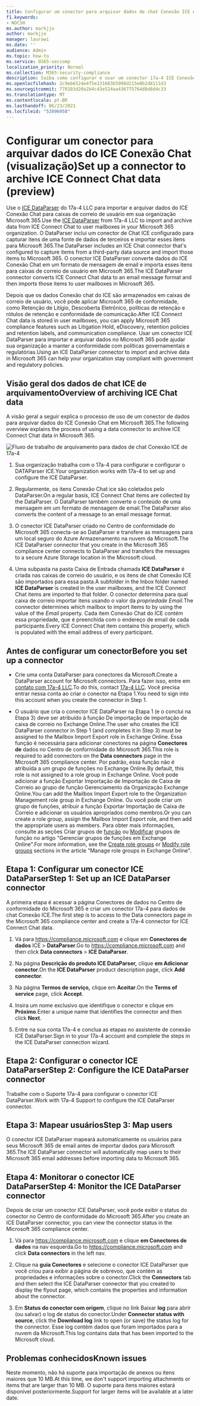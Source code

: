 ```yaml
---
title: Configurar um conector para arquivar dados de chat Conexão ICE no Microsoft 365
f1.keywords:
- NOCSH
ms.author: markjjo
author: markjjo
manager: laurawi
ms.date: ''
audience: Admin
ms.topic: how-to
ms.service: O365-seccomp
localization_priority: Normal
ms.collection: M365-security-compliance
description: Saiba como configurar e usar um conector 17a-4 ICE Conexão Chat DataParser para importar e arquivar dados de chat Conexão ICE no Microsoft 365.
ms.openlocfilehash: 2c9eb6524e4f5e131603b5998d215e0b2d8111d3
ms.sourcegitcommit: 778103d20a2b4c43e524aa436775764d8d8d4c33
ms.translationtype: MT
ms.contentlocale: pt-BR
ms.lasthandoff: 06/23/2021
ms.locfileid: "53096958"
---
```

# <a name="set-up-a-connector-to-archive-ice-connect-chat-data-preview"></a><span data-ttu-id="fdeb2-103">Configurar um conector para arquivar dados do ICE Conexão Chat (visualização)</span><span class="sxs-lookup"><span data-stu-id="fdeb2-103">Set up a connector to archive ICE Connect Chat data (preview)</span></span>

<span data-ttu-id="fdeb2-104">Use o [ICE DataParser](https://www.17a-4.com/ice-dataparser/) do 17a-4 LLC para importar e arquivar dados do ICE Conexão Chat para caixas de correio de usuário em sua organização Microsoft 365.</span><span class="sxs-lookup"><span data-stu-id="fdeb2-104">Use the [ICE DataParser](https://www.17a-4.com/ice-dataparser/) from 17a-4 LLC to import and archive data from ICE Connect Chat to user mailboxes in your Microsoft 365 organization.</span></span> <span data-ttu-id="fdeb2-105">O DataParser inclui um conector de Chat ICE configurado para capturar itens de uma fonte de dados de terceiros e importar esses itens para Microsoft 365.</span><span class="sxs-lookup"><span data-stu-id="fdeb2-105">The DataParser includes an ICE Chat connector that's configured to capture items from a third-party data source and import those items to Microsoft 365.</span></span> <span data-ttu-id="fdeb2-106">O conector ICE DataParser converte dados do ICE Conexão Chat em um formato de mensagem de email e importa esses itens para caixas de correio de usuário em Microsoft 365.</span><span class="sxs-lookup"><span data-stu-id="fdeb2-106">The ICE DataParser connector converts ICE Connect Chat data to an email message format and then imports those items to user mailboxes in Microsoft 365.</span></span>

<span data-ttu-id="fdeb2-107">Depois que os dados Conexão chat do ICE são armazenados em caixas de correio de usuário, você pode aplicar Microsoft 365 de conformidade, como Retenção de Litígio, Descoberta Eletrônico, políticas de retenção e rótulos de retenção e conformidade de comunicação.</span><span class="sxs-lookup"><span data-stu-id="fdeb2-107">After ICE Connect Chat data is stored in user mailboxes, you can apply Microsoft 365 compliance features such as Litigation Hold, eDiscovery, retention policies and retention labels, and communication compliance.</span></span> <span data-ttu-id="fdeb2-108">Usar um conector ICE DataParser para importar e arquivar dados no Microsoft 365 pode ajudar sua organização a manter a conformidade com políticas governamentais e regulatórias.</span><span class="sxs-lookup"><span data-stu-id="fdeb2-108">Using an ICE DataParser connector to import and archive data in Microsoft 365 can help your organization stay compliant with government and regulatory policies.</span></span>

## <a name="overview-of-archiving-ice-chat-data"></a><span data-ttu-id="fdeb2-109">Visão geral dos dados de chat ICE de arquivamento</span><span class="sxs-lookup"><span data-stu-id="fdeb2-109">Overview of archiving ICE Chat data</span></span>

<span data-ttu-id="fdeb2-110">A visão geral a seguir explica o processo de uso de um conector de dados para arquivar dados do ICE Conexão Chat em Microsoft 365.</span><span class="sxs-lookup"><span data-stu-id="fdeb2-110">The following overview explains the process of using a data connector to archive ICE Connect Chat data in Microsoft 365.</span></span>

![Fluxo de trabalho de arquivamento para dados de chat Conexão ICE de 17a-4](../media/ICEChatDataParserConnectorWorkflow.png)

1. <span data-ttu-id="fdeb2-112">Sua organização trabalha com o 17a-4 para configurar e configurar o DATAParser ICE.</span><span class="sxs-lookup"><span data-stu-id="fdeb2-112">Your organization works with 17a-4 to set up and configure the ICE DataParser.</span></span>

2. <span data-ttu-id="fdeb2-113">Regularmente, os itens Conexão Chat ice são coletados pelo DataParser.</span><span class="sxs-lookup"><span data-stu-id="fdeb2-113">On a regular basis, ICE Connect Chat items are collected by the DataParser.</span></span> <span data-ttu-id="fdeb2-114">O DataParser também converte o conteúdo de uma mensagem em um formato de mensagem de email.</span><span class="sxs-lookup"><span data-stu-id="fdeb2-114">The DataParser also converts the content of a message to an email message format.</span></span>

3. <span data-ttu-id="fdeb2-115">O conector ICE DataParser criado no Centro de conformidade do Microsoft 365 conecta-se ao DataParser e transfere as mensagens para um local seguro do Azure Armazenamento na nuvem da Microsoft.</span><span class="sxs-lookup"><span data-stu-id="fdeb2-115">The ICE DataParser connector that you create in the Microsoft 365 compliance center connects to DataParser and transfers the messages to a secure Azure Storage location in the Microsoft cloud.</span></span>

4. <span data-ttu-id="fdeb2-116">Uma subpasta na pasta Caixa de Entrada chamada **ICE DataParser** é criada nas caixas de correio do usuário, e os itens de chat Conexão ICE são importados para essa pasta.</span><span class="sxs-lookup"><span data-stu-id="fdeb2-116">A subfolder in the Inbox folder named **ICE DataParser** is created in the user mailboxes, and the ICE Connect Chat items are imported to that folder.</span></span> <span data-ttu-id="fdeb2-117">O conector determina para qual caixa de correio importar itens usando o valor da *propriedade Email.*</span><span class="sxs-lookup"><span data-stu-id="fdeb2-117">The connector determines which mailbox to import items to by using the value of the *Email* property.</span></span> <span data-ttu-id="fdeb2-118">Cada item Conexão Chat do ICE contém essa propriedade, que é preenchida com o endereço de email de cada participante.</span><span class="sxs-lookup"><span data-stu-id="fdeb2-118">Every ICE Connect Chat item contains this property, which is populated with the email address of every participant.</span></span>

## <a name="before-you-set-up-a-connector"></a><span data-ttu-id="fdeb2-119">Antes de configurar um conector</span><span class="sxs-lookup"><span data-stu-id="fdeb2-119">Before you set up a connector</span></span>

- <span data-ttu-id="fdeb2-120">Crie uma conta DataParser para conectores da Microsoft.</span><span class="sxs-lookup"><span data-stu-id="fdeb2-120">Create a DataParser account for Microsoft connectors.</span></span> <span data-ttu-id="fdeb2-121">Para fazer isso, entre em [contato com 17a-4 LLC](https://www.17a-4.com/contact/).</span><span class="sxs-lookup"><span data-stu-id="fdeb2-121">To do this, contact [17a-4 LLC](https://www.17a-4.com/contact/).</span></span> <span data-ttu-id="fdeb2-122">Você precisa entrar nessa conta ao criar o conector na Etapa 1.</span><span class="sxs-lookup"><span data-stu-id="fdeb2-122">You need to sign into this account when you create the connector in Step 1.</span></span>

- <span data-ttu-id="fdeb2-123">O usuário que cria o conector ICE DataParser na Etapa 1 (e o conclui na Etapa 3) deve ser atribuído à função De importação de importação de caixa de correio no Exchange Online.</span><span class="sxs-lookup"><span data-stu-id="fdeb2-123">The user who creates the ICE DataParser connector in Step 1 (and completes it in Step 3) must be assigned to the Mailbox Import Export role in Exchange Online.</span></span> <span data-ttu-id="fdeb2-124">Essa função é necessária para adicionar conectores na página **Conectores de** dados no Centro de conformidade do Microsoft 365.</span><span class="sxs-lookup"><span data-stu-id="fdeb2-124">This role is required to add connectors on the **Data connectors** page in the Microsoft 365 compliance center.</span></span> <span data-ttu-id="fdeb2-125">Por padrão, essa função não é atribuída a um grupo de funções no Exchange Online.</span><span class="sxs-lookup"><span data-stu-id="fdeb2-125">By default, this role is not assigned to a role group in Exchange Online.</span></span> <span data-ttu-id="fdeb2-126">Você pode adicionar a função Exportar Importação de Importação de Caixa de Correio ao grupo de função Gerenciamento da Organização Exchange Online.</span><span class="sxs-lookup"><span data-stu-id="fdeb2-126">You can add the Mailbox Import Export role to the Organization Management role group in Exchange Online.</span></span> <span data-ttu-id="fdeb2-127">Ou você pode criar um grupo de funções, atribuir a função Exportar Importação de Caixa de Correio e adicionar os usuários apropriados como membros.</span><span class="sxs-lookup"><span data-stu-id="fdeb2-127">Or you can create a role group, assign the Mailbox Import Export role, and then add the appropriate users as members.</span></span> <span data-ttu-id="fdeb2-128">Para obter mais informações, consulte as seções Criar grupos de [função](/Exchange/permissions-exo/role-groups#create-role-groups) ou [Modificar](/Exchange/permissions-exo/role-groups#modify-role-groups) grupos de função no artigo "Gerenciar grupos de funções em Exchange Online".</span><span class="sxs-lookup"><span data-stu-id="fdeb2-128">For more information, see the [Create role groups](/Exchange/permissions-exo/role-groups#create-role-groups) or [Modify role groups](/Exchange/permissions-exo/role-groups#modify-role-groups) sections in the article "Manage role groups in Exchange Online".</span></span>

## <a name="step-1-set-up-an-ice-dataparser-connector"></a><span data-ttu-id="fdeb2-129">Etapa 1: Configurar um conector ICE DataParser</span><span class="sxs-lookup"><span data-stu-id="fdeb2-129">Step 1: Set up an ICE DataParser connector</span></span>

<span data-ttu-id="fdeb2-130">A primeira etapa é acessar a página Conectores de dados no Centro de conformidade do Microsoft 365 e criar um conector 17a-4 para dados de chat Conexão ICE.</span><span class="sxs-lookup"><span data-stu-id="fdeb2-130">The first step is to access to the Data connectors page in the Microsoft 365 compliance center and create a 17a-4 connector for ICE Connect Chat data.</span></span>

1. <span data-ttu-id="fdeb2-131">Vá para <https://compliance.microsoft.com> e clique em **Conectores de dados** ICE  >  **DataParser**.</span><span class="sxs-lookup"><span data-stu-id="fdeb2-131">Go to <https://compliance.microsoft.com> and then click **Data connectors** > **ICE DataParser**.</span></span>

2. <span data-ttu-id="fdeb2-132">Na página **Descrição do produto ICE DataParser,** clique **em Adicionar conector**.</span><span class="sxs-lookup"><span data-stu-id="fdeb2-132">On the **ICE DataParser** product description page, click **Add connector**.</span></span>

3. <span data-ttu-id="fdeb2-133">Na página **Termos de serviço,** clique em **Aceitar**.</span><span class="sxs-lookup"><span data-stu-id="fdeb2-133">On the **Terms of service** page, click **Accept**.</span></span>

4. <span data-ttu-id="fdeb2-134">Insira um nome exclusivo que identifique o conector e clique em **Próximo**.</span><span class="sxs-lookup"><span data-stu-id="fdeb2-134">Enter a unique name that identifies the connector and then click **Next**.</span></span>

5. <span data-ttu-id="fdeb2-135">Entre na sua conta 17a-4 e conclua as etapas no assistente de conexão ICE DataParser.</span><span class="sxs-lookup"><span data-stu-id="fdeb2-135">Sign in to your 17a-4 account and complete the steps in the ICE DataParser connection wizard.</span></span>

## <a name="step-2-configure-the-ice-dataparser-connector"></a><span data-ttu-id="fdeb2-136">Etapa 2: Configurar o conector ICE DataParser</span><span class="sxs-lookup"><span data-stu-id="fdeb2-136">Step 2: Configure the ICE DataParser connector</span></span>

<span data-ttu-id="fdeb2-137">Trabalhe com o Suporte 17a-4 para configurar o conector ICE DataParser.</span><span class="sxs-lookup"><span data-stu-id="fdeb2-137">Work with 17a-4 Support to configure the ICE DataParser connector.</span></span>

## <a name="step-3-map-users"></a><span data-ttu-id="fdeb2-138">Etapa 3: Mapear usuários</span><span class="sxs-lookup"><span data-stu-id="fdeb2-138">Step 3: Map users</span></span>

<span data-ttu-id="fdeb2-139">O conector ICE DataParser mapeará automaticamente os usuários para seus Microsoft 365 de email antes de importar dados para Microsoft 365.</span><span class="sxs-lookup"><span data-stu-id="fdeb2-139">The ICE DataParser connector will automatically map users to their Microsoft 365 email addresses before importing data to Microsoft 365.</span></span>

## <a name="step-4-monitor-the-ice-dataparser-connector"></a><span data-ttu-id="fdeb2-140">Etapa 4: Monitorar o conector ICE DataParser</span><span class="sxs-lookup"><span data-stu-id="fdeb2-140">Step 4: Monitor the ICE DataParser connector</span></span>

<span data-ttu-id="fdeb2-141">Depois de criar um conector ICE DataParser, você pode exibir o status do conector no Centro de conformidade do Microsoft 365.</span><span class="sxs-lookup"><span data-stu-id="fdeb2-141">After you create an ICE DataParser connector, you can view the connector status in the Microsoft 365 compliance center.</span></span>

1. <span data-ttu-id="fdeb2-142">Vá para <https://compliance.microsoft.com> e clique **em Conectores de dados** na nav esquerda.</span><span class="sxs-lookup"><span data-stu-id="fdeb2-142">Go to <https://compliance.microsoft.com> and click **Data connectors** in the left nav.</span></span>

2. <span data-ttu-id="fdeb2-143">Clique na **guia Conectores** e selecione o conector ICE DataParser que você criou para exibir a página de sobrevoo, que contém as propriedades e informações sobre o conector.</span><span class="sxs-lookup"><span data-stu-id="fdeb2-143">Click the **Connectors** tab and then select the ICE DataParser connector that you created to display the flyout page, which contains the properties and information about the connector.</span></span>

3. <span data-ttu-id="fdeb2-144">Em **Status do conector com origem**, clique no link Baixar **log** para abrir (ou salvar) o log de status do conector.</span><span class="sxs-lookup"><span data-stu-id="fdeb2-144">Under **Connector status with source**, click the **Download log** link to open (or save) the status log for the connector.</span></span> <span data-ttu-id="fdeb2-145">Esse log contém dados que foram importados para a nuvem da Microsoft.</span><span class="sxs-lookup"><span data-stu-id="fdeb2-145">This log contains data that has been imported to the Microsoft cloud.</span></span>

## <a name="known-issues"></a><span data-ttu-id="fdeb2-146">Problemas conhecidos</span><span class="sxs-lookup"><span data-stu-id="fdeb2-146">Known issues</span></span>

<span data-ttu-id="fdeb2-147">Neste momento, não há suporte para importação de anexos ou itens maiores que 10 MB.</span><span class="sxs-lookup"><span data-stu-id="fdeb2-147">At this time, we don't support importing attachments or items that are larger than 10 MB.</span></span> <span data-ttu-id="fdeb2-148">O suporte para itens maiores estará disponível posteriormente.</span><span class="sxs-lookup"><span data-stu-id="fdeb2-148">Support for larger items will be available at a later date.</span></span>
